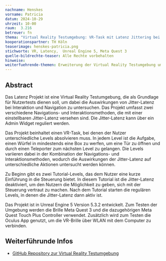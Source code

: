 ```yaml
---
nachname: Henskes
vorname: Patricia
datum: 2024-10-29
uhrzeit: 10-00
raum:  3.216
betreuer: fn
thema: "Virtual Reality Testumgebung: VR-Task mit Latenz Jittering bei Navigations- und Interaktionsmethoden"
kooperationspartner: TH Köln
teaserimage: henskes-patricia.png
stichworte: VR, Latency,  Unreal Engine 5, Meta Quest 3
quelle-bildrechte-teaser: Alle Rechte vorbehalten
hinweise:
weiterfuehrende-themen: Erweiterung der Virtual Reality Testumgebung um weitere Navigations- und Interaktionsmethoden | Erweiterug der Virtual Reality Testumgebung um verschiedene Arten von Latenz | Erforschung der Userbility und Cybersickness bei verschiednen Navigations- und Interaktionsmethoden in der Virtual Reality (VR) | Erforschung von Messmöglichkeiten für Cybersickness in der Virtual Reality (VR)
---
```

## Abstract

Das Latenz Projekt ist eine Virtual Reality Testumgebung, die als Grundlage für Nutzertests dienen soll, um dabei die Auswirkungen von Jitter-Latenz bei Interaktion und Navigation zu untersuchen. Das Projekt umfasst zwei verschiedene Navigations- und Interaktionsmethoden, die mit einer einstellbaren Jitter-Latenz versehen sind. Die Jitter-Latenz kann über ein Admin Widget reguliert werden.

Das Projekt beinhaltet einen VR-Task, bei denen der Nutzer unterschiedliche Levels absolvieren muss. In jedem Level ist die Aufgabe, einen Würfel in mindestends eine Box zu werfen, um eine Tür zu öffnen und durch einen Teleporter zum nächsten Level zu gelangen. Die Levels variieren dabei in der Kombination der Navigations- und Interaktionsmethoden, wodurch die Auswirkungen der Jitter-Latenz auf unterschiedliche Aktionen untersucht werden können.

Zu Beginn gibt es zwei Tutorial-Levels, das dem Nutzer eine kurze Einführung in die Steuerung bietet. In diesem Tutorial ist die Jitter-Latenz deaktiviert, um den Nutzern die Möglichkeit zu geben, sich mit der Steuerung vertraut zu machen. Nach dem Tutorial starten die regulären Levels, in denen die Jitter-Latenz dann aktiv ist.

Das Projekt ist in Unreal Engine 5 Version 5.3.2 entwickelt. Zum Testen der Umgebung werden die Brille Meta Quest 3 und die dazugehörigen Meta Quest Touch Plus Controller verwendet. Zusätzlich wird zum Testen die Oculus App genutzt, um die VR-Brille über WLAN mit dem Computer zu verbinden.

## Weiterführunde Infos

- [GitHub Repository zur Virtual Reality Testumgebung](https://github.com/kise948/Praxisprojekt_SS24)
